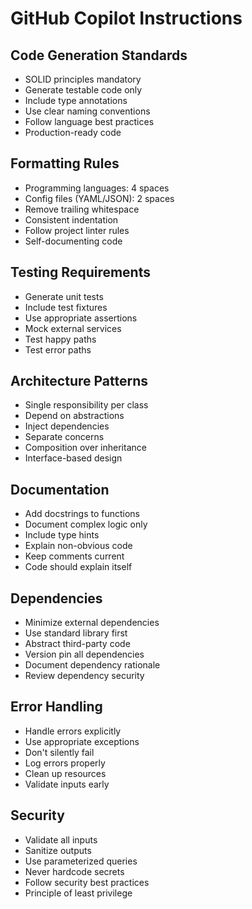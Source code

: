 # GitHub Copilot Instructions

## Code Generation Standards

- SOLID principles mandatory
- Generate testable code only
- Include type annotations
- Use clear naming conventions
- Follow language best practices
- Production-ready code

## Formatting Rules

- Programming languages: 4 spaces
- Config files (YAML/JSON): 2 spaces
- Remove trailing whitespace
- Consistent indentation
- Follow project linter rules
- Self-documenting code

## Testing Requirements

- Generate unit tests
- Include test fixtures
- Use appropriate assertions
- Mock external services
- Test happy paths
- Test error paths

## Architecture Patterns

- Single responsibility per class
- Depend on abstractions
- Inject dependencies
- Separate concerns
- Composition over inheritance
- Interface-based design

## Documentation

- Add docstrings to functions
- Document complex logic only
- Include type hints
- Explain non-obvious code
- Keep comments current
- Code should explain itself

## Dependencies

- Minimize external dependencies
- Use standard library first
- Abstract third-party code
- Version pin all dependencies
- Document dependency rationale
- Review dependency security

## Error Handling

- Handle errors explicitly
- Use appropriate exceptions
- Don't silently fail
- Log errors properly
- Clean up resources
- Validate inputs early

## Security

- Validate all inputs
- Sanitize outputs
- Use parameterized queries
- Never hardcode secrets
- Follow security best practices
- Principle of least privilege
